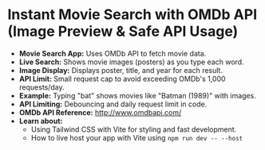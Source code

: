 # Instant Movie Search with OMDb API (Image Preview & Safe API Usage)

- **Movie Search App:** Uses OMDb API to fetch movie data.
- **Live Search:** Shows movie images (posters) as you type each word.
- **Image Display:** Displays poster, title, and year for each result.
- **API Limit:** Small request cap to avoid exceeding OMDb's 1,000 requests/day.
- **Example:** Typing "bat" shows movies like "Batman (1989)" with images.
- **API Limiting:** Debouncing and daily request limit in code.
- **OMDb API Reference:** http://www.omdbapi.com/
- **Learn about:** 
  - Using Tailwind CSS with Vite for styling and fast development.
  - How to live host your app with Vite using `npm run dev -- --host`
